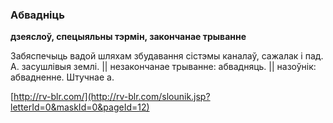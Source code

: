 ### Абвадніць
**дзеяслоў, спецыяльны тэрмін, закончанае трыванне**

Забяспечыць вадой шляхам збудавання сістэмы каналаў, сажалак і пад. А. засушлівыя землі. || незакончанае трыванне: абвадняць. || назоўнік: абвадненне. Штучнае а.

<a rel="author">[http://rv-blr.com/](http://rv-blr.com/slounik.jsp?letterId=0&maskId=0&pageId=12)</a>
